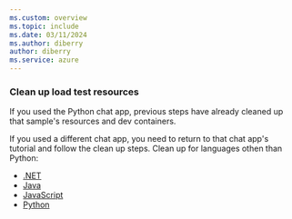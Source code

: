 ```yaml
---
ms.custom: overview
ms.topic: include
ms.date: 03/11/2024
ms.author: diberry
author: diberry
ms.service: azure
---
```


### Clean up load test resources

If you used the Python chat app, previous steps have already cleaned up that sample's resources and dev containers. 

If you used a different chat app, you need to return to that chat app's tutorial and follow the clean up steps. Clean up for languages othen than Python:

* [.NET](/dotnet/azure/ai/get-started-app-chat-template#clean-up-resources)
* [Java](/azure/developer/java/quickstarts/get-started-app-chat-template#clean-up-resources)
* [JavaScript](/azure/developer/javascript/get-started-app-chat-template#clean-up-resources)
* [Python](/azure/developer/python/get-started-app-chat-template#clean-up-resources)